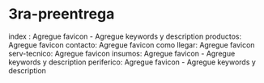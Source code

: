 # 3ra-preentrega

index : Agregue favicon - Agregue keywords y description
productos: Agregue favicon
contacto: Agregue favicon
como llegar: Agregue favicon
serv-tecnico: Agregue favicon
insumos: Agregue favicon - Agregue keywords y description
periferico: Agregue favicon - Agregue keywords y description

